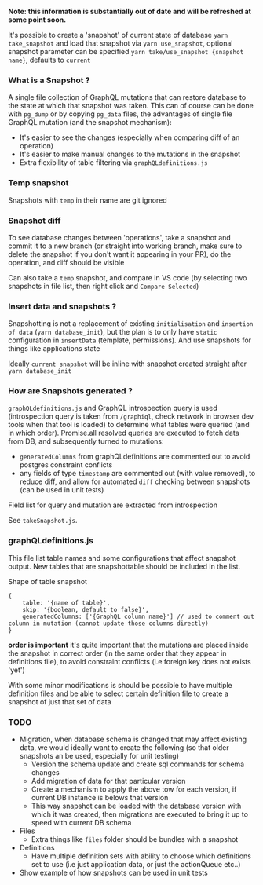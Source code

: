 **Note: this information is substantially out of date and will be refreshed at some point soon.**

It's possible to create a 'snapshot' of current state of database `yarn take_snapshot` and load that snapshot via `yarn use_snapshot`, optional snapshot parameter can be specified `yarn take/use_snapshot {snapshot name}`, defaults to `current`

### What is a Snapshot ?

A single file collection of GraphQL mutations that can restore database to the state at which that snapshot was taken. This can of course can be done with `pg_dump` or by copying `pg_data` files, the advantages of single file GraphQL mutation (and the snapshot mechanism):

- It's easier to see the changes (especially when comparing diff of an operation)
- It's easier to make manual changes to the mutations in the snapshot
- Extra flexibility of table filtering via `graphQLdefinitions.js`

### Temp snapshot

Snapshots with `temp` in their name are git ignored

### Snapshot diff

To see database changes between 'operations', take a snapshot and commit it to a new branch (or straight into working branch, make sure to delete the snapshot if you don't want it appearing in your PR), do the operation, and diff should be visible

Can also take a `temp` snapshot, and compare in VS code (by selecting two snapshots in file list, then right click and `Compare Selected`)

### Insert data and snapshots ?

Snapshotting is not a replacement of existing `initialisation` and `insertion of data` (`yarn database_init`), but the plan is to only have `static` configuration in `insertData` (template, permissions). And use snapshots for things like applications state

Ideally `current snapshot` will be inline with snapshot created straight after `yarn database_init`

### How are Snapshots generated ?

`graphQLdefinitions.js` and GraphQL introspection query is used (introspection query is taken from `/graphiql`, check network in browser dev tools when that tool is loaded) to determine what tables were queried (and in which order). Promise.all resolved queries are executed to fetch data from DB, and subsequently turned to mutations:

- `generatedColumns` from graphQLdefinitions are commented out to avoid postgres constraint conflicts
- any fields of type `timestamp` are commented out (with value removed), to reduce diff, and allow for automated `diff` checking between snapshots (can be used in unit tests)

Field list for query and mutation are extracted from introspection

See `takeSnapshot.js`.

### graphQLdefinitions.js

This file list table names and some configurations that affect snapshot output. New tables that are snapshottable should be included in the list.

Shape of table snapshot

```JS
{
    table: '{name of table}',
    skip: '{boolean, default to false}',
    generatedColumns: ['{GraphQL column name}'] // used to comment out column in mutation (cannot update those columns directly)
}
```

**order is important** it's quite important that the mutations are placed inside the snapshot in correct order (in the same order that they appear in definitions file), to avoid constraint conflicts (i.e foreign key does not exists 'yet')

With some minor modifications is should be possible to have multiple definition files and be able to select certain definition file to create a snapshot of just that set of data

### TODO

- Migration, when database schema is changed that may affect existing data, we would ideally want to create the following (so that older snapshots an be used, especially for unit testing)
  - Version the schema update and create sql commands for schema changes
  - Add migration of data for that particular version
  - Create a mechanism to apply the above tow for each version, if current DB instance is belows that version
  - This way snapshot can be loaded with the database version with which it was created, then migrations are executed to bring it up to speed with current DB schema
- Files
  - Extra things like `files` folder should be bundles with a snapshot
- Definitions
  - Have multiple definition sets with ability to choose which definitions set to use (i.e just application data, or just the actionQueue etc..)
- Show example of how snapshots can be used in unit tests
